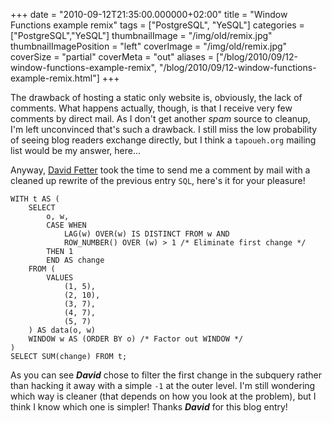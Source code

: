 +++
date = "2010-09-12T21:35:00.000000+02:00"
title = "Window Functions example remix"
tags = ["PostgreSQL", "YeSQL"]
categories = ["PostgreSQL","YeSQL"]
thumbnailImage = "/img/old/remix.jpg"
thumbnailImagePosition = "left"
coverImage = "/img/old/remix.jpg"
coverSize = "partial"
coverMeta = "out"
aliases = ["/blog/2010/09/12-window-functions-example-remix",
           "/blog/2010/09/12-window-functions-example-remix.html"]
+++

The drawback of hosting a static only website is, obviously, the lack of
comments. What happens actually, though, is that I receive very few comments
by direct mail. As I don't get another 
*spam* source to cleanup, I'm left
unconvinced that's such a drawback. I still miss the low probability of
seeing blog readers exchange directly, but I think a 
`tapoueh.org` mailing
list would be my answer, here...

Anyway, 
[David Fetter](http://people.planetpostgresql.org/dfetter/) took the time to send me a comment by mail with a
cleaned up rewrite of the previous entry 
`SQL`, here's it for your pleasure!

~~~
WITH t AS (
    SELECT
        o, w,
        CASE WHEN
            LAG(w) OVER(w) IS DISTINCT FROM w AND
            ROW_NUMBER() OVER (w) > 1 /* Eliminate first change */
        THEN 1
        END AS change
    FROM (
        VALUES
            (1, 5),
            (2, 10),
            (3, 7),
            (4, 7),
            (5, 7)
    ) AS data(o, w)
    WINDOW w AS (ORDER BY o) /* Factor out WINDOW */
)
SELECT SUM(change) FROM t;
~~~


As you can see 
***David*** chose to filter the first change in the subquery rather
than hacking it away with a simple 
`-1` at the outer level. I'm still
wondering which way is cleaner (that depends on how you look at the
problem), but I think I know which one is simpler! Thanks 
***David*** for this
blog entry!
